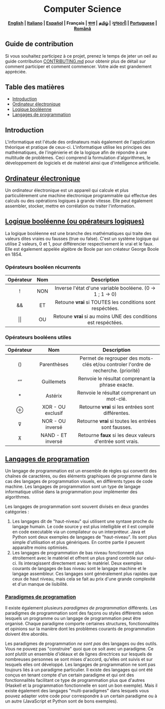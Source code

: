 <h1 align="center">Computer Science</h1>
<h4 align="center">
    <p>
        <a href="https://github.com/shhossain/computer_science/blob/main/README.md">English</a> |
        <a href="https://github.com/shhossain/computer_science/blob/main/README_it.md">Italiano</a> |
        <a href="https://github.com/shhossain/computer_science/blob/main/README_es.md">Español</a> |
        <b>Français</b> |
        <a href="https://github.com/shhossain/computer_science/blob/main/README_bn.md">বাংলা</a> |
        <a href="https://github.com/shhossain/computer_science/blob/main/README_ta.md">தமிழ்</a> |
        <a href="https://github.com/shhossain/computer_science/blob/main/README_guj.md">ગુજરાતી</a> |
        <a href="https://github.com/shhossain/computer_science/blob/main/README_pt.md">Portuguese</a> |
        <a href="https://github.com/shhossain/computer_science/blob/main/README_ro.md">Română</a>
    </p>
</h4>

## Guide de contribution

Si vous souhaitez participez à ce projet, prenez le temps de jeter un oeil au guide contribution [CONTRIBUTING.md](https://github.com/shhossain/computer_science/blob/main/CONTRIBUTING.md) pour obtenir plus de détail sur comment participer et comment commencer. Votre aide est grandement appréciée.

## Table des matières

- [Introduction](#introduction)
- [Ordinateur électronique](#oridnateur-electronique)
- [Logique booléenne](#logique-booleene)
- [Langages de programmation](#langages-de-programation)

## Introduction

L'informatique est l'étude des ordinateurs mais également de l'application théorique et pratique de ceux-ci. L'informatique utilise les principes des mathématiques, de l'ingénierie et de la logique afin de répondre à une multitude de problèmes. Ceci comprend la formulation d'algorithmes, le développement de logiciels et de matériel ainsi que d'intelligence artificielle.

## [Ordinateur électronique](/Electronic%20Computer/readme_fr.md)
Un ordinateur électronique est un appareil qui calcule et plus particulièrement une machine électronique programmable qui effectue des calculs ou des opérations logiques à grande vitesse. Elle peut également assembler, stocker, mettre en corrélation ou traiter l'information.

## [Logique booléenne (ou opérateurs logiques)](Boolean%20Logic/readme.md)
La logique booléenne est une branche des mathématiques qui traite des valeurs dites vraies ou fausses (true ou false). C'est un système logique qui utilise 2 valeurs, 0 et 1, pour différencier respectivement le vrai et le faux. Elle est également appelée algèbre de Boole par son créateur George Boole en 1854.


### Opérateurs booléen récurrents
| Opérateur | Nom |               Description               |
| :------: | :--: | :-------------------------------------: |
|    !     | NON  | Inverse l'état d'une variable booléene. (0 -> 1 ; 1 -> 0) |
|    &&    |  ET  | Retoune **vrai** si TOUTES les conditions sont respéctées. |
|   \|\|   |  OU  | Retoune **vrai** si au moins UNE des conditions est respéctées. |

### Opérateurs booléens utiles
| Opérateur | Nom |               Description               |
| :------: | :--: | :-------------------------------------: |
|    ()    | Parenthèses |   Permet de regrouper des mots-clés et/ou controler l'ordre de recherche. (priorité) |
|    “”    | Guillemets | Renvoie le résultat comprenant la phrase exacte. |
|   *      |  Astérix | Renvoie le résultat comprenant un mot-clé. |
|   ⊕     |  XOR  - OU exclusif | Retourne **vrai** si les entrées sont différentes. |
|   ⊽      |  NOR - OU inversé | Retourne **vrai** si toutes les entrées sont fausses. |
|   ⊼      |  NAND - ET inversé | Retourne **faux** si les deux valeurs d'entrée sont vrais. |

## [Langages de programation](/Programming_Languages/readme_fr.md)
Un langage de programmation est un ensemble de règles qui convertit des chaînes de caractères, ou des éléments graphiques de programme dans le cas des langages de programmation visuels, en différents types de code machine. Les langages de programmation sont un type de langage informatique utilisé dans la programmation pour implémenter des algorithmes. 

Les langages de programmation sont souvent divisés en deux grandes catégories :
1. Les langages dit de "haut-niveau" qui utilisent une syntaxe proche du langage humain. Le code source y est plus intelligible et il est compilé en code executable via un compilateur ou un interpréteur. Java et Python sont deux exemples de langages de "haut-niveau". Ils sont plus simple d'utilisation et plus génériques. En contre partie il peuvent apparaître moins optimisés.
2. Les langages de programmation de bas niveau fonctionnent plus étroitement avec le matériel et offrent un plus grand contrôle sur celui-ci. Ils interagissent directement avec le matériel. Deux exemples courants de langages de bas niveau sont le langage machine et le langage assembleur. Ces langages sont généralement plus rapides que ceux de haut niveau, mais cela se fait au prix d'une grande complexité et d'un manque de lisibilité.

### [Paradigmes de programation](/Programming_Languages/readme_fr.md#Paradigmes+de+programation)
Il existe également plusieurs *paradigmes de programmation* différents. Les paradigmes de programmation sont des façons ou styles différents selon lesquels un programme ou un langage de programmation peut être organisé. Chaque paradigme comporte certaines structures, fonctionnalités et opinions sur la manière dont les problèmes courants de programmation doivent être abordés.

Les paradigmes de programmation *ne sont pas* des langages ou des outils. Vous ne pouvez pas "construire" quoi que ce soit avec un paradigme. Ce *sont* plutôt un ensemble d'idéaux et de lignes directrices sur lesquels de nombreuses personnes se sont mises d'accord, qu'elles ont suivis et sur lesquels elles ont développé. Les langages de programmation ne sont pas toujours liés à un paradigme particulier. Il existe des langages qui ont été conçus en tenant compte d'un certain paradigme et qui ont des fonctionnalités facilitant ce type de programmation plus que d'autres (Haskell et la programmation fonctionnelle en sont un bon exemple). Mais il existe également des langages "multi-paradigmes" dans lesquels vous pouvez adapter votre code pour correspondre à un certain paradigme ou à un autre (JavaScript et Python sont de bons exemples).


<!--TODO: ## [Data Types](Data%20Types/readme.md#data-types)
A data type, in programming, is a classification that specifies which type of value a variable has and what type of mathematical, relational, or logical operations can be applied to it without causing an error.

### [Primitive Data Types](Data%20Types/readme.md#primitive-data-types)
Primitive data types are the most basic data types in a programming language. They are the building blocks of more complex data types. Primitive data types are predefined by the programming language and are named by a reserved keyword.

### [Common Primitive Data Types](Data%20Types/readme.md#common-primitive-data-types)
- [Integer](Data%20Types/readme.md#integer)
- [Float](Data%20Types/readme.md#float)
- [Boolean](Data%20Types/readme.md#boolean)
- [Character](Data%20Types/readme.md#character)
- [String](Data%20Types/readme.md#string)

### [Non-Primitive Data Types](Data%20Types/readme.md#non-primitive-data-types)
Non-primitive data types are also known as reference data types. They are created by the programmer and are not defined by the programming language. Non-primitive data types are also called composite data types because they are composed of other types.

### [Common Non-Primitive Data Types](Data%20Types/readme.md#common-non-primitive-data-types)
- [Array](Data%20Types/readme.md#array)
- [Struct](Data%20Types/readme.md#struct)
- [Union](Data%20Types/readme.md#union)
- [Pointer](Data%20Types/readme.md#pointer)
- [Function](Data%20Types/readme.md#function)
- [Class](Data%20Types/readme.md#class)

## [Statements and Functions](Statements%20and%20Functions/readme.md)
In computer programming, a statement is a syntactic unit of an imperative programming language that expresses some action to be carried out. A program written in such a language is formed by a sequence of one or more statements. A statement may have internal components (e.g., expressions).
There are two main types of statements in any programming language that is necessary to build the logic of a code. -->